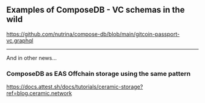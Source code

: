 ## Examples of ComposeDB - VC schemas in the wild

https://github.com/nutrina/compose-db/blob/main/gitcoin-passport-vc.graphql


----

And in other news...

### ComposeDB as EAS Offchain storage using the same pattern

https://docs.attest.sh/docs/tutorials/ceramic-storage?ref=blog.ceramic.network
